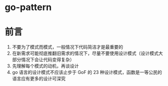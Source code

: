 # go-pattern

# 前言
1. 不要为了模式而模式，一般情况下代码简洁才是最重要的
2. 在新需求可能彻底推翻旧需求的情况下，尽量不要使用设计模式（设计模式大部分情况下会让代码变得复杂）
3. 先理解每个模式的动机，再谈设计
4. go 语言的设计模式不应该止步于 GoF 的 23 种设计模式，函数是一等公民的语言应有更多的设计可深究
